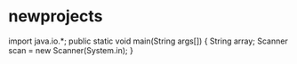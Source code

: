 # newprojects
import java.io.*;
public static void main(String args[])
{
String array;
Scanner scan = new Scanner(System.in);
}
